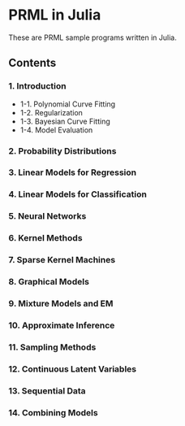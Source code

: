 # PRML in Julia
These are PRML sample programs written in Julia.


## Contents


### 1. Introduction

- 1-1. Polynomial Curve Fitting
- 1-2. Regularization
- 1-3. Bayesian Curve Fitting
- 1-4. Model Evaluation


### 2. Probability Distributions


### 3. Linear Models for Regression


### 4. Linear Models for Classification


### 5. Neural Networks


### 6. Kernel Methods


### 7. Sparse Kernel Machines


### 8. Graphical Models


### 9. Mixture Models and EM


### 10. Approximate Inference


### 11. Sampling Methods


### 12. Continuous Latent Variables


### 13. Sequential Data


### 14. Combining Models
